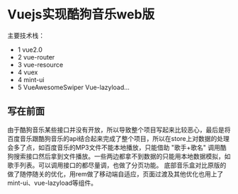 # Vuejs实现酷狗音乐web版 

主要技术栈：
* 1 vue2.0
* 2 vue-router
* 3 vue-resource
* 4 vuex
* 4 mint-ui
* 5 VueAwesomeSwiper Vue-lazyload...

## 写在前面
由于酷狗音乐某些接口并没有开放，所以导致整个项目写起来比较恶心，最后是将百度音乐跟酷狗音乐的api结合起来完成了整个项目，所以在store上对数据的处理会多了点，如百度音乐的MP3文件不能本地播放，只能借助 "歌手+歌名" 调用酷狗搜索接口然后拿到文件播放。一些两边都拿不到数据的只能用本地数据模拟，如歌手列表。可以调用接口的都尽量调，也做了分页功能。
底部音乐盒对比原版的做了随停随关的优化，用rem做了移动端自适应，页面过渡及其他优化也用上了mint-ui、vue-lazyload等组件。

